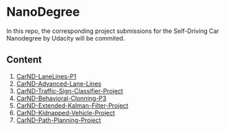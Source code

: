 # NanoDegree
In this repo, the corresponding project submissions for the Self-Driving Car Nanodegree by Udacity will be commited.

Content
-----
1. [CarND-LaneLines-P1](CarND-LaneLines-P1)
2. [CarND-Advanced-Lane-Lines](CarND-Advanced-Lane-Lines)
3. [CarND-Traffic-Sign-Classifier-Project](CarND-Traffic-Sign-Classifier-Project)
4. [CarND-Behavioral-Clonning-P3](CarND-Behavioral-Cloning-P3)
5. [CarND-Extended-Kalman-Filter-Project](CarND-Extended-Kalman-Filter-Project)
6. [CarND-Kidnapped-Vehicle-Project](CarND-Kidnapped-Vehicle-Project)
7. [CarND-Path-Planning-Project](CarND-Path-Planning-Project)
